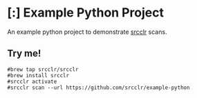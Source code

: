 # [:] Example Python Project

An example python project to demonstrate [srcclr](https://www.srcclr.com) scans.

## Try me!

```
#brew tap srcclr/srcclr
#brew install srcclr
#srcclr activate
#srcclr scan --url https://github.com/srcclr/example-python
```
